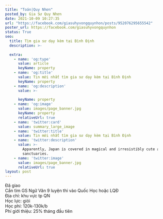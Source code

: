 ```yaml
---
title: "Toán|Quy Nhơn"
posted_by: Gia Sư Quy Nhơn
date: 2021-10-09 10:27:35
url: "https://facebook.com/giasuhyvongquynhon/posts/952076295655542"
poster_url: https://facebook.com/giasuhyvongquynhon
status: True
seo:
  title: Tìm gia sư dạy kèm tại Bình Định
  description: >-
    
  extra:
    - name: 'og:type'
      value: article
      keyName: property
    - name: 'og:title'
      value: Tin mới nhất tìm gia sư dạy kèm tại Bình Định
      keyName: property
    - name: 'og:description'
      value: >-
        
      keyName: property
    - name: 'og:image'
      value: images/page_banner.jpg
      keyName: property
      relativeUrl: true
    - name: 'twitter:card'
      value: summary_large_image
    - name: 'twitter:title'
      value: Tin mới nhất tìm gia sư dạy kèm tại Bình Định
    - name: 'twitter:description'
      value: >-
        Apparently, Japan is covered in magical and irresistibly cute animal
        sanctuaries.
    - name: 'twitter:image'
      value: images/page_banner.jpg
      relativeUrl: true
layout: post
---
```

Đã giao<br>Cần tìm GS Ngữ Văn 9 luyện thi vào Quốc Học hoặc LQĐ<br>Địa chỉ: khu vực tp QN<br>Học lực: giỏi<br>Học phí: 120k-130k/b<br>Phí giới thiệu: 25% tháng đầu tiên
